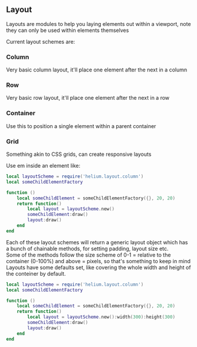 ## Layout

Layouts are modules to help you laying elements out within a viewport, note they can only be used within elements themselves

Current layout schemes are:

### Column

Very basic column layout, it'll place one element after the next in a column

### Row

Very basic row layout, it'll place one element after the next in a row

### Container

Use this to position a single element within a parent container 

### Grid

Something akin to CSS grids, can create responsive layouts

Use em inside an element like:

```lua
local layoutScheme = require('helium.layout.column')
local someChildElementFactory

function ()
	local someChildElement = someChildElementFactory({}, 20, 20)
	return function()
		local layout = layoutScheme.new()
		someChildElement:draw()
		layout:draw()
	end
end
```

Each of these layout schemes will return a generic layout object which has a bunch of chainable methods, for setting padding, layout size etc.    
Some of the methods follow the size scheme of 0-1 = relative to the container (0-100%) and above = pixels, so that's something to keep in mind    
Layouts have some defaults set, like covering the whole width and height of the conteiner by default.    

```lua
local layoutScheme = require('helium.layout.column')
local someChildElementFactory

function ()
	local someChildElement = someChildElementFactory({}, 20, 20)
	return function()
		local layout = layoutScheme.new():width(300):height(300)
		someChildElement:draw()
		layout:draw()
	end
end
```